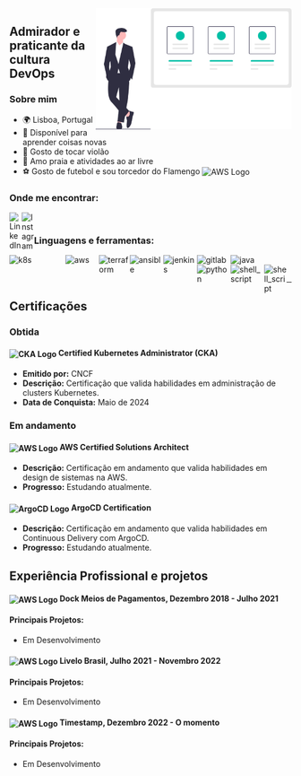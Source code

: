 <img align="right" width="350" src="https://github.com/ivanjonatas/ivanjonatas/blob/master/imagens/logo.svg">

## Admirador e praticante da cultura DevOps

### Sobre mim
- 🌍 Lisboa, Portugal
- 🌱 Disponível para aprender coisas novas
- 🎸 Gosto de tocar violão
- 🌊 Amo praia e atividades ao ar livre
- ⚽ Gosto de futebol e sou torcedor do Flamengo <img src="https://upload.wikimedia.org/wikipedia/commons/2/22/Logo_Flamengo_crest_1980-2018.png" alt="AWS Logo" width="25px" align="center">

### Onde me encontrar:
[<img align="left" alt="LinkedIn" width="22px" src="https://cdn.jsdelivr.net/npm/simple-icons@v3/icons/linkedin.svg" />][linkedin]
[<img align="left" alt="Instagram" width="22px" src="https://cdn.jsdelivr.net/npm/simple-icons@v3/icons/instagram.svg" />][instagram]

<br />

### Linguagens e ferramentas:
[<img align="left" alt="k8s" width="100px" src="https://miro.medium.com/max/730/0*0xAFVp2oiGROzPiX" />][k8s]
[<img align="left" alt="aws" width="60px" src="https://cdn2.downdetector.com/static/uploads/logo/aws-logo-icon-PNG-Transparent-Background_3.png" />][aws]
[<img align="left" alt="terraform" width="55px" src="https://static-00.iconduck.com/assets.00/file-type-terraform-icon-455x512-csyun60o.png" />][terraform]
[<img align="left" alt="ansible" width="60px" src="https://e7.pngegg.com/pngimages/443/653/png-clipart-ansible-g2-technology-group-red-hat-organization-computer-software-magic-circle-miscellaneous-angle-thumbnail.png" />][ansible]
[<img align="left" alt="jenkins" width="60px" src="https://miro.medium.com/max/800/1*LOFbTP2SxXcFpM_qTsUSuw.png" />][jenkins]
[<img align="left" alt="gitlab" width="60px" src="https://cdn.worldvectorlogo.com/logos/gitlab.svg" />][gitlab]
[<img align="left" alt="java" width="90px" src="https://miro.medium.com/max/1024/1*jkOCjQlkGZjbhWdvh7LfRA.png" />][java]
[<img align="left" alt="python" width="60px" src="https://upload.wikimedia.org/wikipedia/commons/thumb/c/c3/Python-logo-notext.svg/1869px-Python-logo-notext.svg.png" />][python]
[<img align="left" alt="shell_script" width="60px" src="https://encrypted-tbn0.gstatic.com/images?q=tbn:ANd9GcS2KKbij-vaM7uwKs7w7uRV3OGczoTnecAhpg&s" />][shell_script]
[<img align="left" alt="shell_script" width="40px" src="https://seeklogo.com/images/L/linux-logo-704D6BB91C-seeklogo.com.png" />][linux]

<br />
<br />

---

## Certificações


### Obtida
#### <img src="https://cdn.svgporn.com/logos/kubernetes.svg" alt="CKA Logo" width="40px" align="center"> Certified Kubernetes Administrator (CKA)
- **Emitido por:** CNCF
- **Descrição:** Certificação que valida habilidades em administração de clusters Kubernetes.
- **Data de Conquista:** Maio de 2024

### Em andamento
#### <img src="https://upload.wikimedia.org/wikipedia/commons/9/93/Amazon_Web_Services_Logo.svg" alt="AWS Logo" width="40px" align="center"> AWS Certified Solutions Architect
- **Descrição:** Certificação em andamento que valida habilidades em design de sistemas na AWS.
- **Progresso:** Estudando atualmente.

#### <img src="https://www.opsmx.com/wp-content/uploads/2022/07/Argo-1-e1630327305635-1.png" alt="ArgoCD Logo" width="40px" align="center"> ArgoCD Certification
- **Descrição:** Certificação em andamento que valida habilidades em Continuous Delivery com ArgoCD.
- **Progresso:** Estudando atualmente.

## Experiência Profissional e projetos

#### <img src="https://encrypted-tbn0.gstatic.com/images?q=tbn:ANd9GcStgskvcBH4_fXCmB6-NPrqdU56U2V_lP9WyZ72ywppVLXdNzusCyNoNNITxGslKvWnTgI&usqp=CAU" alt="AWS Logo" width="50px" align="center"> Dock Meios de Pagamentos, Dezembro 2018 - Julho 2021

#### Principais Projetos:

- Em Desenvolvimento

#### <img src="https://seeklogo.com/images/L/livelo-logo-89F0D281F9-seeklogo.com.png" alt="AWS Logo" width="50px" align="center"> Livelo Brasil, Julho 2021 - Novembro 2022

#### Principais Projetos:

- Em Desenvolvimento
#### <img src="https://encrypted-tbn0.gstatic.com/images?q=tbn:ANd9GcT1EOPhQnWcJZ93HDZWGIkAEFVHG-rosMy-qQ&s" alt="AWS Logo" width="50px" align="center"> Timestamp, Dezembro 2022 - O momento

#### Principais Projetos:

- Em Desenvolvimento

  
[youtube]: https://www.youtube.com/channel/UCfWNBu2eAbCkFP0QYpDIjmg
[instagram]: https://www.instagram.com/ivan.jonatas/
[linkedin]: https://www.linkedin.com/in/ivan-jonatas-b97a72119
[jenkins]: https://www.jenkins.io/doc/
[gitlab]: https://docs.gitlab.com/
[docker]: https://docs.docker.com/
[k8s]: https://kubernetes.io/pt/docs/home/
[terraform]: https://www.terraform.io/
[ansible]: https://docs.ansible.com/
[elk]: https://www.elastic.co/guide/index.html
[maven]: https://maven.apache.org/guides/index.html
[java]: https://docs.oracle.com/en/java/
[python]: https://www.python.org/doc/
[shell_script]: https://www.shellscript.sh/
[aws]: https://aws.amazon.com/pt/
[linux]: https://aws.amazon.com/pt/
